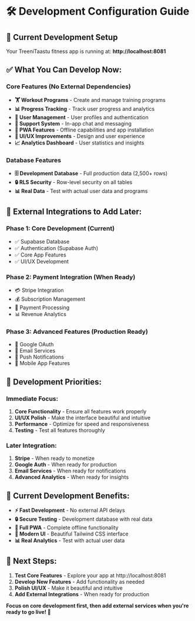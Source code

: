 # 🛠️ Development Configuration Guide

## 🎯 **Current Development Setup**

Your TreeniTaastu fitness app is running at: **http://localhost:8081**

## ✅ **What You Can Develop Now:**

### **Core Features (No External Dependencies)**
- **🏋️ Workout Programs** - Create and manage training programs
- **📊 Progress Tracking** - Track user progress and analytics
- **👥 User Management** - User profiles and authentication
- **💬 Support System** - In-app chat and messaging
- **📱 PWA Features** - Offline capabilities and app installation
- **🎨 UI/UX Improvements** - Design and user experience
- **📈 Analytics Dashboard** - User statistics and insights

### **Database Features**
- **🗄️ Development Database** - Full production data (2,500+ rows)
- **🔒 RLS Security** - Row-level security on all tables
- **📊 Real Data** - Test with actual user data and programs

## 🔧 **External Integrations to Add Later:**

### **Phase 1: Core Development** (Current)
- ✅ Supabase Database
- ✅ Authentication (Supabase Auth)
- ✅ Core App Features
- ✅ UI/UX Development

### **Phase 2: Payment Integration** (When Ready)
- 💳 Stripe Integration
- 💰 Subscription Management
- 🛒 Payment Processing
- 📊 Revenue Analytics

### **Phase 3: Advanced Features** (Production Ready)
- 🔐 Google OAuth
- 📧 Email Services
- 🔔 Push Notifications
- 📱 Mobile App Features

## 🎯 **Development Priorities:**

### **Immediate Focus:**
1. **Core Functionality** - Ensure all features work properly
2. **UI/UX Polish** - Make the interface beautiful and intuitive
3. **Performance** - Optimize for speed and responsiveness
4. **Testing** - Test all features thoroughly

### **Later Integration:**
1. **Stripe** - When ready to monetize
2. **Google Auth** - When ready for production
3. **Email Services** - When ready for notifications
4. **Advanced Analytics** - When ready for insights

## 🚀 **Current Development Benefits:**

- **⚡ Fast Development** - No external API delays
- **🔒 Secure Testing** - Development database with real data
- **📱 Full PWA** - Complete offline functionality
- **🎨 Modern UI** - Beautiful Tailwind CSS interface
- **📊 Real Analytics** - Test with actual user data

## 🎯 **Next Steps:**

1. **Test Core Features** - Explore your app at http://localhost:8081
2. **Develop New Features** - Add functionality as needed
3. **Polish UI/UX** - Make it beautiful and intuitive
4. **Add External Integrations** - When ready for production

**Focus on core development first, then add external services when you're ready to go live! 🚀**
